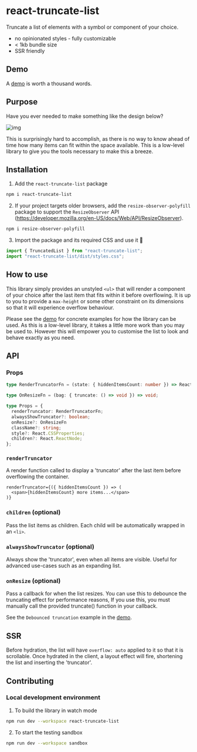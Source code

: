 # react-truncate-list

Truncate a list of elements with a symbol or component of your choice.

- no opinionated styles - fully customizable
- < 1kb bundle size
- SSR friendly

## Demo

A [demo](https://stackblitz.com/edit/vitejs-vite-lpmpeh?file=src%2FApp.tsx) is worth a thousand words.

## Purpose

Have you ever needed to make something like the design below?

![img](images/use-case.png)

This is surprisingly hard to accomplish, as there is no way to know ahead of time how many items can fit within the space available. This is a low-level library to give you the tools necessary to make this a breeze.

## Installation

1. Add the `react-truncate-list` package

```bash
npm i react-truncate-list
```

2. If your project targets older browsers, add the `resize-observer-polyfill` package to support the `ResizeObserver` API (https://developer.mozilla.org/en-US/docs/Web/API/ResizeObserver).

```bash
npm i resize-observer-polyfill
```

3. Import the package and its required CSS and use it 🚀

```js
import { TruncatedList } from "react-truncate-list";
import "react-truncate-list/dist/styles.css";
```

## How to use

This library simply provides an unstyled `<ul>` that will render a component of your choice after the last item that fits within it before overflowing. It is up to you to provide a `max-height` or some other constraint on its dimensions so that it will experience overflow behaviour.

Please see the [demo](https://stackblitz.com/edit/vitejs-vite-lpmpeh?file=src%2FApp.tsx) for concrete examples for how the library can be used. As this is a low-level library, it takes a little more work than you may be used to. However this will empower you to customise the list to look and behave exactly as you need.

## API

### Props

```ts
type RenderTruncatorFn = (state: { hiddenItemsCount: number }) => React.ReactNode;

type OnResizeFn = (bag: { truncate: () => void }) => void;

type Props = {
  renderTruncator: RenderTruncatorFn;
  alwaysShowTruncator?: boolean;
  onResize?: OnResizeFn
  className?: string;
  style?: React.CSSProperties;
  children?: React.ReactNode;
};
```

### `renderTruncator`

A render function called to display a 'truncator' after the last item before overflowing the container.

```
renderTruncator={({ hiddenItemsCount }) => (
  <span>{hiddenItemsCount} more items...</span>
)}
```

### `children` (optional)

Pass the list items as children. Each child will be automatically wrapped in an `<li>`.

### `alwaysShowTruncator` (optional)

Always show the 'truncator', even when all items are visible. Useful for advanced use-cases such as an expanding list.

### `onResize` (optional)

Pass a callback for when the list resizes. You can use this to debounce the truncating effect for performance reasons, If you use this, you must manually call the provided truncate() function in your callback.

See the `Debounced truncation` example in the [demo](https://stackblitz.com/edit/vitejs-vite-lpmpeh?file=src%2FApp.tsx).


## SSR

Before hydration, the list will have `overflow: auto` applied to it so that it is scrollable. Once hydrated in the client, a layout effect will fire, shortening the list and inserting the 'truncator'.

## Contributing

### Local development environment

1. To build the library in watch mode

```bash
npm run dev --workspace react-truncate-list
```

2. To start the testing sandbox

```bash
npm run dev --workspace sandbox
```
